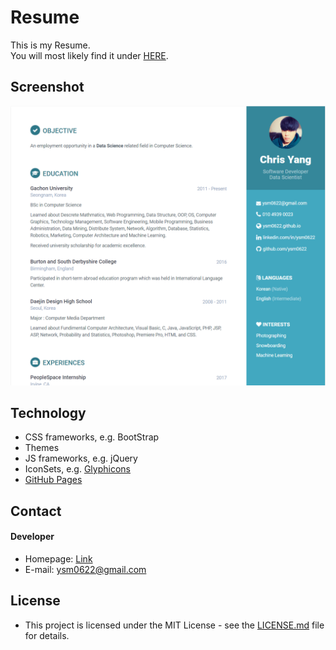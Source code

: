 Resume
======
This is my Resume.<br>
You will most likely find it under [HERE](https://goo.gl/8tVBsY).

## Screenshot
<p align="center">
  <img src="assets/images/capture1.PNG" width="800"/>
</p>

## Technology
* CSS frameworks, e.g. BootStrap
* Themes  
* JS frameworks, e.g. jQuery
* IconSets, e.g. [Glyphicons](http://glyphicons.com/)
* [GitHub Pages](http://pages.github.com/)

## Contact
#### Developer
* Homepage: [Link](https://goo.gl/8tVBsY)
* E-mail: ysm0622@gmail.com

## License
* This project is licensed under the MIT License - see the [LICENSE.md](LICENSE.md) file for details.<br>
